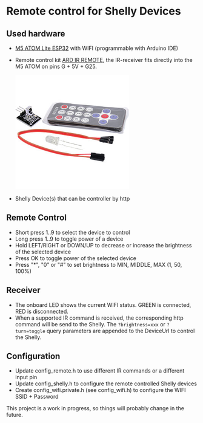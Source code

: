 # Remote control for Shelly Devices

## Used hardware
- [M5 ATOM Lite ESP32][url_atom] with WIFI (programmable with Arduino IDE)

- Remote control kit [ARD IR REMOTE][url_remote], the IR-receiver fits directly into the M5 ATOM on pins G + 5V + G25.

  ![ARD IR REMOTE!][img_remote]

- Shelly Device(s) that can be controller by http

## Remote Control

- Short press 1..9 to select the device to control
- Long press 1..9 to toggle power of a device
- Hold LEFT/RIGHT or DOWN/UP to decrease or increase the brightness of the selected device
- Press OK to toggle power of the selected device
- Press "*", "0" or "#" to set brightness to MIN, MIDDLE, MAX (1, 50, 100%)

## Receiver

- The onboard LED shows the current WIFI status. GREEN is connected, RED is disconnected.
- When a supported IR command is received, the corresponding http command will be send to the Shelly.
  The `?brightness=xxx` or `?turn=toggle` query parameters are appended to the DeviceUrl to control the Shelly.

## Configuration

- Update config_remote.h to use different IR commands or a different input pin
- Update config_shelly.h to configure the remote controlled Shelly devices
- Create config_wifi.private.h (see config_wifi.h) to configure the WIFI SSID + Password

This project is a work in progress, so things will probably change in the future.


[url_atom]: https://shop.m5stack.com/products/atom-lite-esp32-development-kit
[url_remote]: https://www.reichelt.com/arduino-8211-infrared-remote-kit-ard-ir-remote-p282671.html
[img_remote]: Images/ARD_IR_REMOTE.jpg
